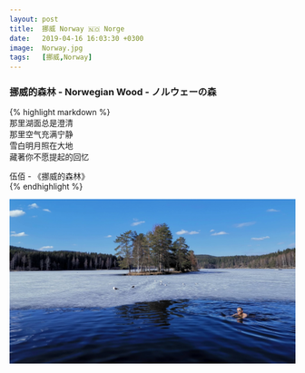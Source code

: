 ```yaml
---
layout: post
title:  挪威 Norway 🇳🇴 Norge
date:   2019-04-16 16:03:30 +0300
image:  Norway.jpg
tags:   [挪威,Norway]
---
```


### 挪威的森林 - Norwegian Wood - ノルウェーの森

{% highlight markdown %}  
那里湖面总是澄清  
那里空气充满宁静  
雪白明月照在大地  
藏著你不愿提起的回忆  
  
伍佰 - 《挪威的森林》  
{% endhighlight %}  

![](/img/norway/norway01.jpg)
